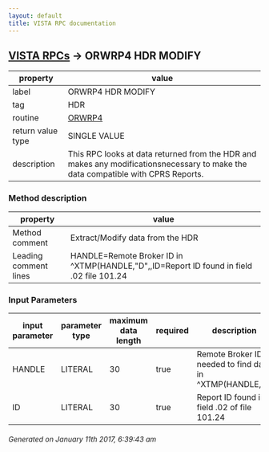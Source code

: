 ```yaml
---
layout: default
title: VISTA RPC documentation
---
```




## [VISTA RPCs](TableOfContent.md) &#8594; ORWRP4 HDR MODIFY 

 property | value 
--- | --- 
 label | ORWRP4 HDR MODIFY
 tag | HDR
 routine | [ORWRP4](http://code.osehra.org/dox/Routine_ORWRP4_source.html)
 return value type | SINGLE VALUE
 description | This RPC looks at data returned from the HDR and makes any modificationsnecessary to make the data compatible with CPRS Reports.


### Method description

 property | value 
--- | --- 
 Method comment | Extract/Modify data from the HDR
 Leading comment lines | HANDLE=Remote Broker ID in ^XTMP(HANDLE,"D",,ID=Report ID found in field .02 file 101.24

### Input Parameters

| input parameter | parameter type | maximum data length | required | description | 
| --- | --- | --- | --- | --- | 
| HANDLE | LITERAL | 30 | true | Remote Broker ID needed to find data in ^XTMP(HANDLE,\D\, | 
| ID  | LITERAL | 30 | true | Report ID found in field .02 of file 101.24 | 




 ###### Generated on January 11th 2017, 6:39:43 am
